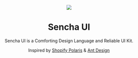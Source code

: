 <p align="center">
  <img src="https://i.imgur.com/f3SKvrO.png">
</p>

<h1 align="center">Sencha UI</h1>

<p align="center">
  Sencha UI is a Comforting Design Language and Reliable UI Kit.
</p>

<p align="center">
  Inspired by <a href="https://github.com/Shopify/polaris-react">Shopify Polaris</a> & <a href="https://github.com/ant-design/ant-design">Ant Design</a>
</p>
